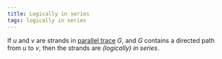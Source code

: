 ```yaml
---
title: Logically in series
tags: logically in series
---
```


If $u$ and $v$ are strands in [parallel trace](/doc/reference/glossary/#parallel-trace) $G$,
and $G$ contains a directed path from $u$ to $v$, 
then the strands are *(logically) in series*.